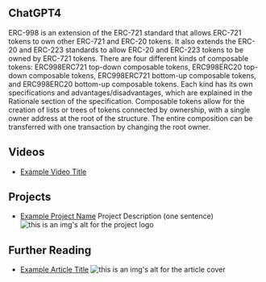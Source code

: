 ## ChatGPT4

ERC-998 is an extension of the ERC-721 standard that allows ERC-721 tokens to own other ERC-721 and ERC-20 tokens. It also extends the ERC-20 and ERC-223 standards to allow ERC-20 and ERC-223 tokens to be owned by ERC-721 tokens. There are four different kinds of composable tokens: ERC998ERC721 top-down composable tokens, ERC998ERC20 top-down composable tokens, ERC998ERC721 bottom-up composable tokens, and ERC998ERC20 bottom-up composable tokens. Each kind has its own specifications and advantages/disadvantages, which are explained in the Rationale section of the specification. Composable tokens allow for the creation of lists or trees of tokens connected by ownership, with a single owner address at the root of the structure. The entire composition can be transferred with one transaction by changing the root owner.

## Videos

- [Example Video Title](https://www.youtube.com/watch?v=TDGq4aeevgY)

## Projects

- [Example Project Name](https://xxxx.xxx/xxxxx) Project Description (one sentence) ![this is an img's alt for the project logo](https://xxxx.xxx/project-logo.xxx)

## Further Reading

- [Example Article Title](https://xxxx.xxx/xxxxx) ![this is an img's alt for the article cover](https://xxxx.xxx/article-cover.xxx)
